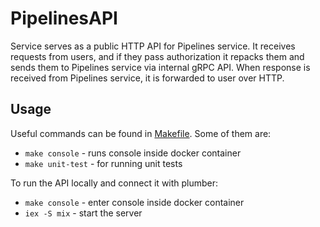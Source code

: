 # PipelinesAPI

Service serves as a public HTTP API for Pipelines service.
It receives requests from users, and if they pass authorization
it repacks them and sends them to Pipelines service via internal gRPC API.
When response is received from Pipelines service, it is forwarded to user over HTTP.

## Usage

Useful commands can be found in [Makefile](Makefile). Some of them are:

- `make console` - runs console inside docker container
- `make unit-test` - for running unit tests

To run the API locally and connect it with plumber:
- `make console` - enter console inside docker container
- `iex -S mix` - start the server